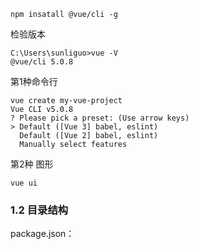 ```
npm insatall @vue/cli -g 
```

检验版本

```
C:\Users\sunliguo>vue -V
@vue/cli 5.0.8

```
第1种命令行
```
vue create my-vue-project
Vue CLI v5.0.8
? Please pick a preset: (Use arrow keys)
> Default ([Vue 3] babel, eslint)
  Default ([Vue 2] babel, eslint)
  Manually select features
```

第2种 图形

```
vue ui
```

### 1.2 目录结构

package.json：

